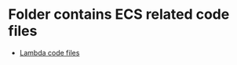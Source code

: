 # Folder contains ECS related code files

- [Lambda code files](https://github.com/jamalshahverdiev/aws-cli-bash/tree/main/lambda)
